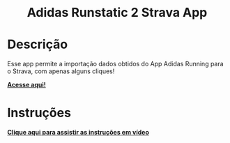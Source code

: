 <br />

<h1 align='center'>Adidas Runstatic 2 Strava App</h1>

# Descrição

Esse app permite a importação dados obtidos do App Adidas Running para o Strava, com apenas alguns cliques!

<a href="https://adidas-runstatic-2-strava.vercel.app/" ><strong>Acesse aqui!</strong></a>

# Instruções

<a href="https://drive.google.com/file/d/1NLFhwmL4Mp8ypqFsFMAaUm4Bjdo9NvWi/view?usp=sharing"><strong>Clique aqui para assistir as instruções em vídeo</strong></a>
